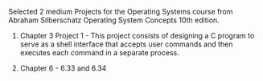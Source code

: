 Selected 2 medium Projects for the Operating Systems course from Abraham Silberschatz Operating System Concepts 10th edition.
1. Chapter 3 Project 1 - This project consists of designing a C program to serve as a shell interface that accepts user commands and then executes each command 
   in a separate process.

2. Chapter 6 - 6.33 and 6.34

